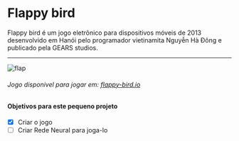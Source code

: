 # Flappy bird


Flappy bird é um jogo eletrônico para dispositivos móveis de 2013 desenvolvido em Hanói pelo programador vietinamita Nguyễn Hà Đông e publicado pela GEARS studios.

---

![flap](https://user-images.githubusercontent.com/39541807/76967365-1c13c780-6906-11ea-8f21-cd3e4b2f9474.gif)

###### Jogo disponivel para jogar em: [flappy-bird.io](https://juniortrojilio.github.io/flappy-bird/)

#### Objetivos para este pequeno projeto
- [x] Criar o jogo
- [ ] Criar Rede Neural para joga-lo

